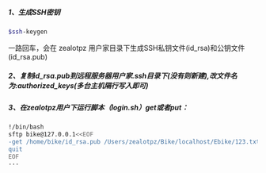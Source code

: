 #####  1、生成SSH密钥
```bash
$ssh-keygen
```
一路回车，会在 zealotpz 用户家目录下生成SSH私钥文件(id_rsa)和公钥文件(id_rsa.pub)
#####  2、复制id_rsa.pub到远程服务器用户家.ssh目录下(没有则新建),改文件名为:authorized_keys(多台主机隔行写入即可)
#####  3、在zealotpz用户下运行脚本（login.sh）get或者put：
```bash
!/bin/bash
sftp bike@127.0.0.1<<EOF
-get /home/bike/id_rsa.pub /Users/zealotpz/Bike/localhost/Ebike/123.txt
quit
EOF
···
